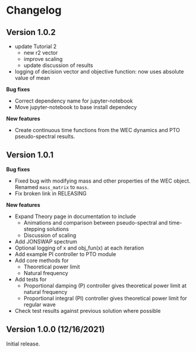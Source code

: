 
# Changelog

## Version 1.0.2

* update Tutorial 2
    * new r2 vector
    * improve scaling
    * update discussion of results
* logging of decision vector and objective function: now uses absolute value of mean

**Bug fixes**

* Correct dependency name for jupyter-notebook
* Move jupyter-notebook to base install dependecy

**New features**

* Create continuous time functions from the WEC dynamics and PTO pseudo-spectral results.


## Version 1.0.1

**Bug fixes**

* Fixed bug with modifying mass and other properties of the WEC object. Renamed `mass_matrix` to `mass`.
* Fix broken link in RELEASING

**New features**

* Expand Theory page in documentation to include
    * Animations and comparison between pseudo-spectral and time-stepping solutions
    * Discussion of scaling
* Add JONSWAP spectrum
* Optional logging of x and obj_fun(x) at each iteration
* Add example PI controller to PTO module
* Add core methods for
    * Theoretical power limit
    * Natural frequency
* Add tests for
    * Proportional damping (P) controller gives theoretical power limit at natural frequency
    * Proportional integral (PI) controller gives theoretical power limit for regular wave
* Check test results against previous solution where possible

## Version 1.0.0 (12/16/2021)
Initial release.
